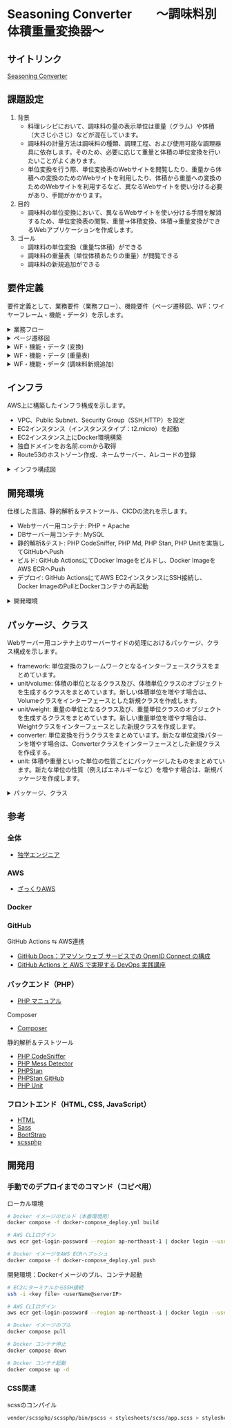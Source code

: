 # **Seasoning Converter　　〜調味料別体積重量変換器〜**
## サイトリンク
[Seasoning Converter](http://pantuman.com/)

## 課題設定
1. 背景
    * 料理レシピにおいて、調味料の量の表示単位は重量（グラム）や体積（大さじ小さじ）などが混在しています。
    * 調味料の計量方法は調味料の種類、調理工程、および使用可能な調理器具に依存します。そのため、必要に応じて重量と体積の単位変換を行いたいことがよくあります。
    * 単位変換を行う際、単位変換表のWebサイトを閲覧したり、重量から体積への変換のためのWebサイトを利用したり、体積から重量への変換のためのWebサイトを利用するなど、異なるWebサイトを使い分ける必要があり、手間がかかります。
3. 目的
    * 調味料の単位変換において、異なるWebサイトを使い分ける手間を解消するため、単位変換表の閲覧、重量→体積変換、体積→重量変換ができるWebアプリケーションを作成します。
4. ゴール
    * 調味料の単位変換（重量⇆体積）ができる
    * 調味料の重量表（単位体積あたりの重量）が閲覧できる
    * 調味料の新規追加ができる
## 要件定義
要件定義として、業務要件（業務フロー）、機能要件（ページ遷移図、WF：ワイヤーフレーム・機能・データ）を示します。
<details>
<summary>業務フロー</summary>

![業務フロー](https://github.com/pantuman116/seasoning-converter/assets/80459750/8112c873-659b-4709-b918-46ad7710503a)
</details>

<details>
<summary>ページ遷移図</summary>
   
![ページ遷移図](https://github.com/pantuman116/seasoning-converter/assets/80459750/dfd5ec42-d843-4c01-9347-06bcb97ab93a)
</details>

<details>
<summary>WF・機能・データ (変換)</summary>

![WF・機能・データ (変換)](https://github.com/pantuman116/seasoning-converter/assets/80459750/b62df2be-f836-47b6-af90-170b641abdc3)
</details>

<details>
<summary>WF・機能・データ (重量表)</summary>

![WF・機能・データ (重量表) ](https://github.com/pantuman116/seasoning-converter/assets/80459750/b1b1ee52-f216-49a5-ae6c-c381b5f3e004)
</details>

<details>
<summary>WF・機能・データ (調味料新規追加)</summary>

![WF・機能・データ (調味料新規追加) ](https://github.com/pantuman116/seasoning-converter/assets/80459750/b0aafbaa-760e-43ed-8af6-b49e72efad2b)
</details>

## インフラ
AWS上に構築したインフラ構成を示します。
* VPC、Public Subnet、Security Group（SSH,HTTP）を設定
* EC2インスタンス（インスタンスタイプ：t2.micro）を起動
* EC2インスタンス上にDocker環境構築
* 独自ドメインをお名前.comから取得
* Route53のホストゾーン作成、ネームサーバー、Aレコードの登録
<details>
<summary>インフラ構成図</summary>

![インフラ構築 ](https://github.com/pantuman116/seasoning-converter/assets/80459750/8264de92-7aef-40e2-abe2-b1923585ca66)
</details>

## 開発環境
仕様した言語、静的解析＆テストツール、CICDの流れを示します。
* Webサーバー用コンテナ: PHP + Apache
* DBサーバー用コンテナ: MySQL
* 静的解析&テスト: PHP CodeSniffer, PHP Md, PHP Stan, PHP Unitを実施してGitHubへPush
* ビルド: GitHub ActionsにてDocker Imageをビルドし、Docker ImageをAWS ECRへPush
* デプロイ: GitHub ActionsにてAWS EC2インスタンスにSSH接続し、Docker ImageのPullとDockerコンテナの再起動

<details>
<summary>開発環境</summary>

![開発環境](https://github.com/pantuman116/seasoning-converter/assets/80459750/1fca5c49-ea19-4fac-85a7-cc986a6b7a8c)
</details>

## パッケージ、クラス
Webサーバー用コンテナ上のサーバーサイドの処理におけるパッケージ、クラス構成を示します。
* framework: 単位変換のフレームワークとなるインターフェースクラスをまとめています。
* unit/volume: 体積の単位となるクラス及び、体積単位クラスのオブジェクトを生成するクラスをまとめています。新しい体積単位を増やす場合は、Volumeクラスをインターフェースとした新規クラスを作成します。
* unit/weight: 重量の単位となるクラス及び、重量単位クラスのオブジェクトを生成するクラスをまとめています。新しい重量単位を増やす場合は、Weightクラスをインターフェースとした新規クラスを作成します。
* converter: 単位変換を行うクラスをまとめています。新たな単位変換パターンを増やす場合は、Converterクラスをインターフェースとした新規クラスを作成する。
* unit: 体積や重量といった単位の性質ごとにパッケージしたものをまとめています。新たな単位の性質（例えばエネルギーなど）を増やす場合は、新規パッケージを作成します。
<details>
<summary>パッケージ、クラス</summary>
   
![パッケージ、クラス構成](https://github.com/pantuman116/seasoning-converter/assets/80459750/de148c2f-df84-43cd-9044-00e21dd9ab61)
</details>

## 参考
### 全体
* [独学エンジニア](https://dokugaku-engineer.com/)

### AWS

* [ざっくりAWS](https://aws-rough.cc/ec2/)

### Docker

### GitHub

GitHub Actions ⇆ AWS連携
* [GitHub Docs：アマゾン ウェブ サービスでの OpenID Connect の構成](https://docs.github.com/ja/actions/deployment/security-hardening-your-deployments/configuring-openid-connect-in-amazon-web-services)
* [GitHub Actions と AWS で実現する DevOps 実践講座](https://www.udemy.com/course/devops-gha-aws-infra/?utm_source=adwords&utm_medium=udemyads&utm_campaign=LongTail_la.JA_cc.JP&utm_content=deal4584&utm_term=_._ag_107181210924_._ad_452531407122_._kw__._de_c_._dm__._pl__._ti_dsa-930814701079_._li_1009216_._pd__._&matchtype=&gclid=CjwKCAjw9-6oBhBaEiwAHv1QvMzwY5DP2t-pFfH0P3Eeyg5dOxsyngJdHNXi_9Nm2hSgDfSyph4RmxoCP5oQAvD_BwE)

### バックエンド（PHP）

* [PHP マニュアル](https://www.php.net/manual/ja/index.php)

Composer
* [Composer](https://getcomposer.org/)

静的解析＆テストツール
* [PHP CodeSniffer](https://github.com/squizlabs/PHP_CodeSniffer)
* [PHP Mess Detector](https://phpmd.org/)
* [PHPStan](https://phpstan.org/)
* [PHPStan GitHub](https://github.com/phpstan/phpstan)
* [PHP Unit](https://phpunit.de/index.html)

### フロントエンド（HTML, CSS, JavaScript）
* [HTML](https://developer.mozilla.org/ja/docs/Web/HTML)
* [Sass](https://sass-lang.com/)
* [BootStrap](https://getbootstrap.jp/docs/4.5/getting-started/introduction/)
* [scssphp](https://scssphp.github.io/scssphp/)


## 開発用
### 手動でのデプロイまでのコマンド（コピペ用）
ローカル環境
```bash
# Docker イメージのビルド（本番環境用）
docker compose -f docker-compose_deploy.yml build

# AWS CLIログイン
aws ecr get-login-password --region ap-northeast-1 | docker login --username AWS --password-stdin 970168658714.dkr.ecr.ap-northeast-1.amazonaws.com

# Docker イメージをAWS ECRへプッシュ
docker compose -f docker-compose_deploy.yml push
```
開発環境：Dockerイメージのプル、コンテナ起動
```bash
# EC2にターミナルからSSH接続
ssh -i <key file> <userName@serverIP>

# AWS CLIログイン
aws ecr get-login-password --region ap-northeast-1 | docker login --username AWS --password-stdin 970168658714.dkr.ecr.ap-northeast-1.amazonaws.com

# Docker イメージのプル
docker compose pull

# Docker コンテナ停止
docker compose down

# Docker コンテナ起動
docker compose up -d
```
### CSS関連
scssのコンパイル
```bash
vendor/scssphp/scssphp/bin/pscss < stylesheets/scss/app.scss > stylesheets/css/app.css
```
